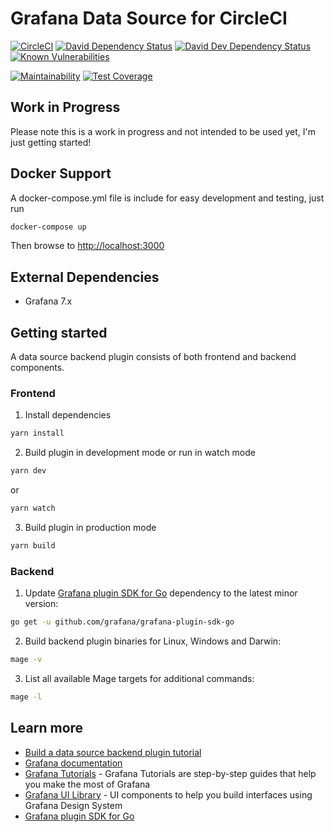 # Grafana Data Source for CircleCI

[![CircleCI](https://circleci.com/gh/briangann/grafana-circleci-datasource/tree/master.svg?style=shield)](https://circleci.com/gh/briangann/grafana-circleci-datasource/tree/master)
[![David Dependency Status](https://david-dm.org/briangann/grafana-circleci-datasource.svg)](https://david-dm.org/briangann/grafana-circleci-datasource)
[![David Dev Dependency Status](https://david-dm.org/briangann/grafana-circleci-datasource/dev-status.svg)](https://david-dm.org/briangann/grafana-circleci-datasource/?type=dev)
[![Known Vulnerabilities](https://snyk.io/test/github/briangann/grafana-circleci-datasource/badge.svg)](https://snyk.io/test/github/briangann/grafana-circleci-datasource)

[![Maintainability](https://api.codeclimate.com/v1/badges/e9c4cd2714cba0fdae56/maintainability)](https://codeclimate.com/github/briangann/grafana-circleci-datasource/maintainability)
[![Test Coverage](https://api.codeclimate.com/v1/badges/e9c4cd2714cba0fdae56/test_coverage)](https://codeclimate.com/github/briangann/grafana-circleci-datasource/test_coverage)

## Work in Progress

Please note this is a work in progress and not intended to be used yet, I'm just getting started!

## Docker Support

A docker-compose.yml file is include for easy development and testing, just run

```BASH
docker-compose up
```

Then browse to <http://localhost:3000>

## External Dependencies

* Grafana 7.x

## Getting started

A data source backend plugin consists of both frontend and backend components.

### Frontend

1. Install dependencies

```BASH
yarn install
```

2. Build plugin in development mode or run in watch mode
```BASH
yarn dev
```
or
```BASH
yarn watch
```
3. Build plugin in production mode
```BASH
yarn build
```

### Backend

1. Update [Grafana plugin SDK for Go](https://grafana.com/docs/grafana/latest/developers/plugins/backend/grafana-plugin-sdk-for-go/) dependency to the latest minor version:

```bash
go get -u github.com/grafana/grafana-plugin-sdk-go
```

2. Build backend plugin binaries for Linux, Windows and Darwin:
```BASH
mage -v
```

3. List all available Mage targets for additional commands:
```BASH
mage -l
```

## Learn more

- [Build a data source backend plugin tutorial](https://grafana.com/tutorials/build-a-data-source-backend-plugin)
- [Grafana documentation](https://grafana.com/docs/)
- [Grafana Tutorials](https://grafana.com/tutorials/) - Grafana Tutorials are step-by-step guides that help you make the most of Grafana
- [Grafana UI Library](https://developers.grafana.com/ui) - UI components to help you build interfaces using Grafana Design System
- [Grafana plugin SDK for Go](https://grafana.com/docs/grafana/latest/developers/plugins/backend/grafana-plugin-sdk-for-go/)
